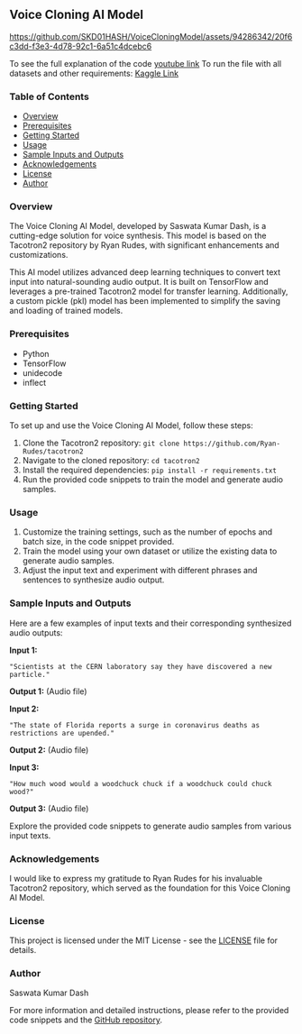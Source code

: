 ## Voice Cloning AI Model


https://github.com/SKD01HASH/VoiceCloningModel/assets/94286342/20f6c3dd-f3e3-4d78-92c1-6a51c4dcebc6


To see the full explanation of the code [youtube link](https://youtu.be/L5YNPohALjU)
To run the file with all datasets and other requirements: [Kaggle Link](https://www.kaggle.com/code/saswatakumardashskd/voice-cloning-model-by-saswata-kumar-dash)

### Table of Contents
- [Overview](#overview)
- [Prerequisites](#prerequisites)
- [Getting Started](#getting-started)
- [Usage](#usage)
- [Sample Inputs and Outputs](#sample-inputs-and-outputs)
- [Acknowledgements](#acknowledgements)
- [License](#license)
- [Author](#author)

### Overview
The Voice Cloning AI Model, developed by Saswata Kumar Dash, is a cutting-edge solution for voice synthesis. This model is based on the Tacotron2 repository by Ryan Rudes, with significant enhancements and customizations.

This AI model utilizes advanced deep learning techniques to convert text input into natural-sounding audio output. It is built on TensorFlow and leverages a pre-trained Tacotron2 model for transfer learning. Additionally, a custom pickle (pkl) model has been implemented to simplify the saving and loading of trained models.

### Prerequisites
- Python
- TensorFlow
- unidecode
- inflect

### Getting Started
To set up and use the Voice Cloning AI Model, follow these steps:

1. Clone the Tacotron2 repository: `git clone https://github.com/Ryan-Rudes/tacotron2`
2. Navigate to the cloned repository: `cd tacotron2`
3. Install the required dependencies: `pip install -r requirements.txt`
4. Run the provided code snippets to train the model and generate audio samples.

### Usage
1. Customize the training settings, such as the number of epochs and batch size, in the code snippet provided.
2. Train the model using your own dataset or utilize the existing data to generate audio samples.
3. Adjust the input text and experiment with different phrases and sentences to synthesize audio output.

### Sample Inputs and Outputs
Here are a few examples of input texts and their corresponding synthesized audio outputs:

**Input 1:**
```
"Scientists at the CERN laboratory say they have discovered a new particle."
```
**Output 1:**
(Audio file)

**Input 2:**
```
"The state of Florida reports a surge in coronavirus deaths as restrictions are upended."
```
**Output 2:**
(Audio file)

**Input 3:**
```
"How much wood would a woodchuck chuck if a woodchuck could chuck wood?"
```
**Output 3:**
(Audio file)

Explore the provided code snippets to generate audio samples from various input texts.

### Acknowledgements
I would like to express my gratitude to Ryan Rudes for his invaluable Tacotron2 repository, which served as the foundation for this Voice Cloning AI Model.

### License
This project is licensed under the MIT License - see the [LICENSE](LICENSE) file for details.

### Author
Saswata Kumar Dash

For more information and detailed instructions, please refer to the provided code snippets and the [GitHub repository](https://github.com/SKD01HASH/VoiceCloningModel/tree/main).
